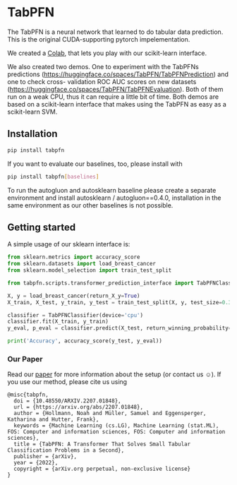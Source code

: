 # TabPFN

The TabPFN is a neural network that learned to do tabular data prediction.
This is the original CUDA-supporting pytorch impelementation.

We created a [Colab](https://colab.research.google.com/drive/194mCs6SEPEW6C0rcP7xWzcEtt1RBc8jJ), that lets you play with our scikit-learn interface.

We also created two demos. One to experiment with the TabPFNs predictions (https://huggingface.co/spaces/TabPFN/TabPFNPrediction) and one to check cross-
validation ROC AUC scores on new datasets (https://huggingface.co/spaces/TabPFN/TabPFNEvaluation). Both of them run on a weak CPU, thus it can require a little bit of time.
Both demos are based on a scikit-learn interface that makes using the TabPFN as easy as a scikit-learn SVM.

## Installation

```bash
pip install tabpfn
```

If you want to evaluate our baselines, too, please install with
```bash
pip install tabpfn[baselines]
```
To run the autogluon and autosklearn baseline please create a separate environment and install autosklearn / autogluon==0.4.0, installation in the same environment as our other baselines is not possible.

## Getting started

A simple usage of our sklearn interface is:
```python
from sklearn.metrics import accuracy_score
from sklearn.datasets import load_breast_cancer
from sklearn.model_selection import train_test_split

from tabpfn.scripts.transformer_prediction_interface import TabPFNClassifier

X, y = load_breast_cancer(return_X_y=True)
X_train, X_test, y_train, y_test = train_test_split(X, y, test_size=0.33, random_state=42)

classifier = TabPFNClassifier(device='cpu')
classifier.fit(X_train, y_train)
y_eval, p_eval = classifier.predict(X_test, return_winning_probability=True)

print('Accuracy', accuracy_score(y_test, y_eval))
```

### Our Paper
Read our [paper](https://arxiv.org/abs/2207.01848) for more information about the setup (or contact us ☺️).
If you use our method, please cite us using
```
@misc{tabpfn,
  doi = {10.48550/ARXIV.2207.01848},
  url = {https://arxiv.org/abs/2207.01848},
  author = {Hollmann, Noah and Müller, Samuel and Eggensperger, Katharina and Hutter, Frank},
  keywords = {Machine Learning (cs.LG), Machine Learning (stat.ML), FOS: Computer and information sciences, FOS: Computer and information sciences},
  title = {TabPFN: A Transformer That Solves Small Tabular Classification Problems in a Second},
  publisher = {arXiv},
  year = {2022},
  copyright = {arXiv.org perpetual, non-exclusive license}
}
```

